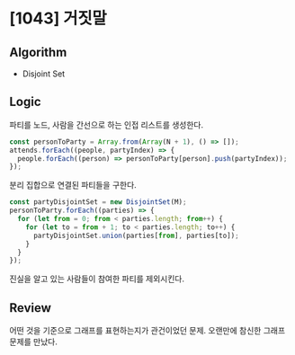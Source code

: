 # [1043] 거짓말

## Algorithm

- Disjoint Set

## Logic

파티를 노드, 사람을 간선으로 하는 인접 리스트를 생성한다.

```js
const personToParty = Array.from(Array(N + 1), () => []);
attends.forEach((people, partyIndex) => {
  people.forEach((person) => personToParty[person].push(partyIndex));
});
```

분리 집합으로 연결된 파티들을 구한다.

```js
const partyDisjointSet = new DisjointSet(M);
personToParty.forEach((parties) => {
  for (let from = 0; from < parties.length; from++) {
    for (let to = from + 1; to < parties.length; to++) {
      partyDisjointSet.union(parties[from], parties[to]);
    }
  }
});
```

진실을 알고 있는 사람들이 참여한 파티를 제외시킨다.

## Review
어떤 것을 기준으로 그래프를 표현하는지가 관건이었던 문제. 오랜만에 참신한 그래프 문제를 만났다.
